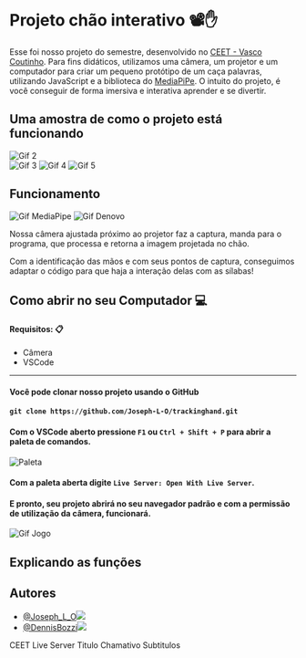 # Projeto chão interativo 📽✋

Esse foi nosso projeto do semestre, desenvolvido no [CEET - Vasco Coutinho](https://www.instagram.com/ceetvasco/).
Para fins didáticos, utilizamos uma câmera, um projetor e um computador para criar um pequeno
protótipo de um caça palavras, utilizando JavaScript e a biblioteca do [MediaPiPe](https://mediapipe.dev/). O intuito do projeto, é você conseguir de forma imersiva e interativa
aprender e se divertir.

## Uma amostra de como o projeto está funcionando

![Gif 2](https://lh3.googleusercontent.com/u/0/drive-viewer/AFDK6gP1N6Uz8_jqBZPEwDGUwl2_uWIsisxgzuvaf2qPzAn-MoPWAHFJo11P-BrAfawW-E98TE2tfYBgGVSvyKB4s--fpOGFZA=w350-h200#right)  
![Gif 3](https://lh3.google.com/u/0/d/1IUAJimEDDdavSEcfD9aG-TIch6h_kMpQ=w350-h200-iv1) 
![Gif 4](https://lh3.google.com/u/0/d/18Qv2ieNe4pmeqnc73UmgfsWiW5yJ7vtl=w350-h200-iv1) 
![Gif 5](https://lh3.google.com/u/0/d/1uLJNHvP6scKn6kOUb1-MZWBHg90-jQVM=w350-h200-iv1)

## Funcionamento 

![Gif MediaPipe](https://lh3.google.com/u/0/d/1KZm3VAddoS_Fa11zK8D595owJfkwrhed=w455-h480-iv1) ![Gif Denovo](https://lh3.google.com/u/0/d/1Hjlyo9wnNl23u59pwD0_Swap58fwqIqI=w400-h1500-iv2)

Nossa câmera ajustada próximo ao projetor faz a captura, manda para o programa, que processa e retorna a imagem projetada no chão.

Com a identificação das mãos e com seus pontos de captura, conseguimos adaptar o código para que haja a interação delas com as sílabas!

## Como abrir no seu Computador 💻

#### Requisitos: 📋
- Câmera
- VSCode
---

#### Você pode clonar nosso projeto usando o GitHub
#### `git clone https://github.com/Joseph-L-O/trackinghand.git`

#### Com o VSCode aberto pressione `F1` ou `Ctrl + Shift + P` para abrir a paleta de comandos.

![Paleta](https://lh3.google.com/u/0/d/1-eIrkO3oDBVZxqdSwdgSulncia_S7i-i=w1920-h961-iv1)


#### Com a paleta aberta digite `Live Server: Open With Live Server`.

#### E pronto, seu projeto abrirá no seu navegador padrão e com a permissão de utilização da câmera, funcionará.

![Gif Jogo](https://s1.gifyu.com/images/Mozilla_Firefox_2022-11-30_00-59-36.gif)

## Explicando as funções



## Autores

- [@Joseph_L_O](https://www.github.com/joseph-l-o)![](https://images.weserv.nl/?url=avatars.githubusercontent.com/u/74804074&v=4&h=100&w=100&fit=cover&mask=circle) 
- [@DennisBozzi](https://github.com/DennisBozzi/)![](https://images.weserv.nl/?url=avatars.githubusercontent.com/u/98779786&v=4&h=100&w=100&fit=cover&mask=circle)


CEET 
Live Server
Titulo Chamativo
Subtitulos
